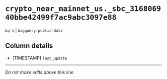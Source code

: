 # `crypto_near_mainnet_us._sbc_316806940bbe42499f7ac9abc3097e88`
`bq-1` | `bigquery-public-data`

## Column details
* [TIMESTAMP] `last_update`

-------------------------------------------------------------------------------
*Do not make edits above this line.*
